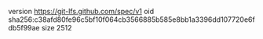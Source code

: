 version https://git-lfs.github.com/spec/v1
oid sha256:c38afd80fe96c5bf10f064cb3566885b585e8bb1a3396dd107720e6fdb5f99ae
size 2512
